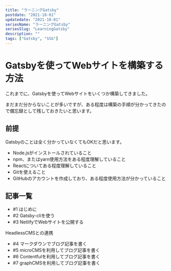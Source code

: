 ```yaml
---
title: "ラーニングGatsby"
postdate: "2021-10-01"
updatedate: "2021-10-01"
seriesName: "ラーニングGatsby"
seriesSlug: "LearningGatsby"
description: ""
tags: ["Gatsby", "SSG"]
---
```


# Gatsbyを使ってWebサイトを構築する方法

これまでに、Gatsbyを使ってWebサイトをいくつか構築してきました。

まだまだ分からないことが多いですが、ある程度は構築の手順が分かってきたので備忘録として残しておきたいと思います。

## 前提

Gatsbyのことは全く分かっていなくてもOKだと思います。

- Node.jsがインストールされていること
- npm、またはyarn使用方法をある程度理解していること
- Reactについてある程度理解していること
- Gitを使えること
- GitHubのアカウントを作成しており、ある程度使用方法が分かっていること

## 記事一覧

- #1 はじめに
- #2 Gatsby-cliを使う
- #3 NetlifyでWebサイトを公開する

HeadlessCMSとの連携

- #4 マークダウンでブログ記事を書く
- #5 microCMSを利用してブログ記事を書く
- #6 Contentfulを利用してブログ記事を書く
- #7 graphCMSを利用してブログ記事を書く


